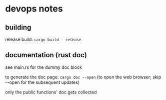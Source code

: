 # devops notes

## building

release build: `cargo build --release`

## documentation (rust doc)

see main.rs for the dummy doc block

to generate the doc page: `cargo doc --open` (to open the web
browser; skip --open for the subsequent updates)

only the public functions' doc gets collected

